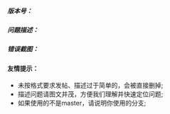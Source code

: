 ##### 版本号：


##### 问题描述：


##### 错误截图：


#### 友情提示：
- 未按格式要求发帖、描述过于简单的，会被直接删掉;
- 描述问题请图文并茂，方便我们理解并快速定位问题;
- 如果使用的不是master，请说明你使用的分支;